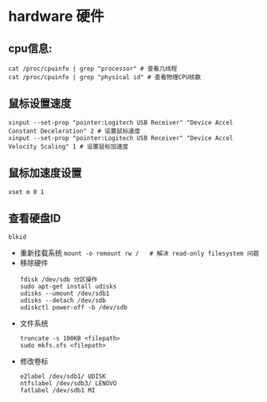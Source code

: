# hardware 硬件
## cpu信息:
    cat /proc/cpuinfo | grep "processor" # 查看几线程
    cat /proc/cpuinfo | grep "physical id" # 查看物理CPU核数
## 鼠标设置速度
    xinput --set-prop "pointer:Logitech USB Receiver" "Device Accel Constant Deceleration" 2 # 设置鼠标速度
    xinput --set-prop "pointer:Logitech USB Receiver" "Device Accel Velocity Scaling" 1 # 设置鼠标加速度
## 鼠标加速度设置
    xset m 0 1
## 查看硬盘ID 
    blkid
* 重新挂载系统 `mount -o remount rw /   # 解决 read-only filesystem 问题`
* 移除硬件
    ```
    fdisk /dev/sdb 分区操作
    sudo apt-get install udisks
    udisks --umount /dev/sdb1
    udisks --detach /dev/sdb
    udiskctl power-off -b /dev/sdb
    ```
* 文件系统
    ```
    truncate -s 100KB <filepath>
    sudo mkfs.xfs <filepath>
    ```
* 修改卷标
    ```
    e2label /dev/sdb1/ UDISK
    ntfslabel /dev/sdb3/ LENOVO
    fatlabel /dev/sdb1 MI
    ```

